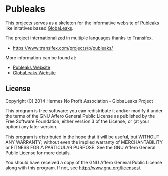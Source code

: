 # Publeaks

This projects serves as a skeleton for the informative website of [Publeaks](https://www.publeaks.org) like initatives based [GlobaLeaks](https://www.globaleaks.org).

The project internationalized in multiple languages thanks to [Transifex](https://www.transifex.com/projects/p/publeaks/).
- https://www.transifex.com/projects/p/publeaks/

More information can be found at:
- [Publeaks Website](https://www.publeaks.org)
- [GlobaLeaks Website](https://www.globaleaks.org)

## License
Copyright (C) 2014 Hermes No Profit Association - GlobaLeaks Project

This program is free software: you can redistribute it and/or modify
it under the terms of the GNU Affero General Public License as published by
the Free Software Foundation, either version 3 of the License, or
(at your option) any later version.

This program is distributed in the hope that it will be useful,
but WITHOUT ANY WARRANTY; without even the implied warranty of
MERCHANTABILITY or FITNESS FOR A PARTICULAR PURPOSE.  See the
GNU Affero General Public License for more details.

You should have received a copy of the GNU Affero General Public License
along with this program.  If not, see <http://www.gnu.org/licenses/>.
